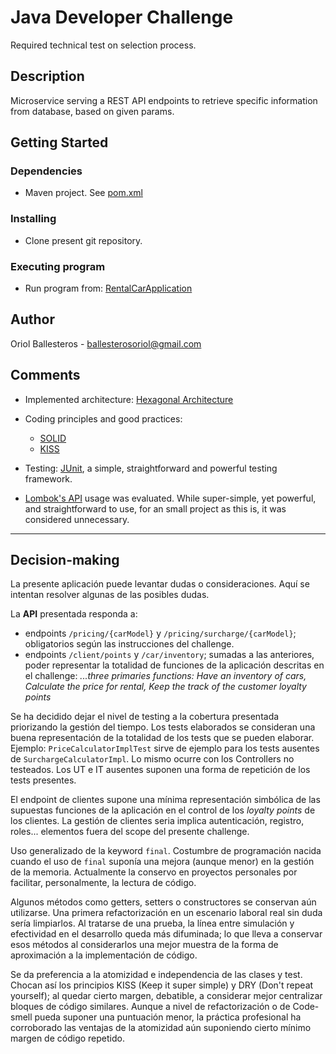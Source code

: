 # Java Developer Challenge

Required technical test on selection process.

## Description

Microservice serving a REST API endpoints to retrieve specific information from database, based on given params.

## Getting Started

### Dependencies

* Maven project. See [pom.xml](pom.xml)

### Installing

* Clone present git repository.

### Executing program

* Run program from: [RentalCarApplication](src/main/java/com/challenge/rentalcar/RentalcarApplication.java)

## Author

Oriol Ballesteros - ballesterosoriol@gmail.com

## Comments

* Implemented architecture: [Hexagonal Architecture](https://herbertograca.com/2017/11/16/explicit-architecture-01-ddd-hexagonal-onion-clean-cqrs-how-i-put-it-all-together/)

* Coding principles and good practices:
    * [SOLID](https://www.baeldung.com/solid-principles)
    * [KISS](https://www.baeldung.com/java-clean-code)

* Testing: [JUnit](https://junit.org/junit5/), a simple, straightforward and powerful testing framework.

* [Lombok's API](https://projectlombok.org/) usage was evaluated. While super-simple, yet powerful, and straightforward to use, for an small project as this is, it was considered unnecessary.

***

## Decision-making

La presente aplicación puede levantar dudas o consideraciones.
Aquí se intentan resolver algunas de las posibles dudas.

La __API__ presentada responda a:
* endpoints `/pricing/{carModel}` y `/pricing/surcharge/{carModel}`; obligatorios según las instrucciones del challenge.
* endpoints `/client/points` y `/car/inventory`; sumadas a las anteriores, poder representar la totalidad de funciones de la aplicación descritas en el challenge:
  _...three primaries functions: Have an inventory of cars, Calculate the price for rental, Keep the track of the customer loyalty points_

Se ha decidido dejar el nivel de testing a la cobertura presentada priorizando la gestión del tiempo.
Los tests elaborados se consideran una buena representación de la totalidad de los tests que se pueden elaborar.
Ejemplo: `PriceCalculatorImplTest` sirve de ejemplo para los tests ausentes de `SurchargeCalculatorImpl`. Lo mismo ocurre con los Controllers no testeados.
Los UT e IT ausentes suponen una forma de repetición de los tests presentes. 

El endpoint de clientes supone una mínima representación simbólica de las supuestas funciones de la aplicación en el control de los _loyalty points_ de los clientes.
La gestión de clientes seria implica autenticación, registro, roles... elementos fuera del scope del presente challenge.

Uso generalizado de la keyword `final`. Costumbre de programación nacida cuando el uso de `final` suponía una mejora (aunque menor) en la gestión de la memoria.
Actualmente la conservo en proyectos personales por facilitar, personalmente, la lectura de código.

Algunos métodos como getters, setters o constructores se conservan aún utilizarse. Una primera refactorización en un escenario laboral real sin duda sería limpiarlos.
Al tratarse de una prueba, la línea entre simulación y efectividad en el desarrollo queda más difuminada; 
lo que lleva a conservar esos métodos al considerarlos una mejor muestra de la forma de aproximación a la implementación de código.

Se da preferencia a la atomizidad e independencia de las clases y test. Chocan así los principios KISS (Keep it super simple) y DRY (Don't repeat yourself); 
al quedar cierto margen, debatible, a considerar mejor centralizar bloques de código similares.
Aunque a nivel de refactorización o de Code-smell pueda suponer una puntuación menor, la práctica profesional ha corroborado las ventajas de la atomizidad aún suponiendo cierto mínimo margen de código repetido.


